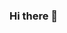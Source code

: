 ### Hi there 👋

<!--
**Sammie156/Sammie156** is a ✨ _special_ ✨ repository because its `README.md` (this file) appears on your GitHub profile.

Here are some ideas to get you started:

- 🔭 I’m currently working on learning Godot, and working on a Console RPG made using Java
- 🌱 I’m currently learning GDScript, Python and Java.
- 👯 I’m looking to collaborate on Blender, and some other open source projects
- 🤔 I’m looking for help with making Games or assests as I am really bad at that game
- 💬 Ask me about anything Java beginner, or any OOP concepts.
- 📫 How to reach me: Mail : samanwayadatta@gmail.com 
- 😄 Pronouns: He. Always!!!
- ⚡ Fun fact: I cannot ride a Bicycle even tho I am 15(as of 2021)
-->
